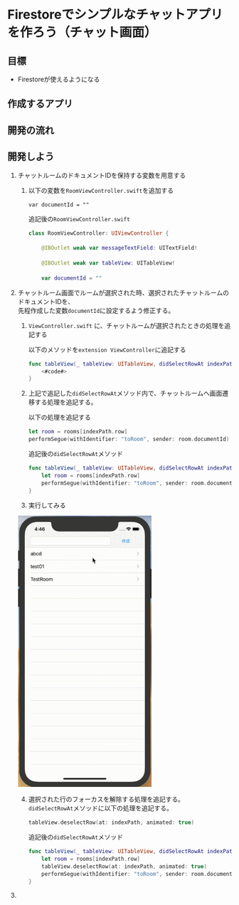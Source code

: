 # Firestoreでシンプルなチャットアプリを作ろう（チャット画面）

## 目標
- Firestoreが使えるようになる

## 作成するアプリ

## 開発の流れ

## 開発しよう
1. チャットルームのドキュメントIDを保持する変数を用意する

	1. 以下の変数を`RoomViewController.swift`を追加する

		```
		var documentId = ""
		```

		追記後の`RoomViewController.swift`

		```swift
		class RoomViewController: UIViewController {
		
			@IBOutlet weak var messageTextField: UITextField!
			
			@IBOutlet weak var tableView: UITableView!
			
			var documentId = ""
		```

2. チャットルーム画面でルームが選択された時、選択されたチャットルームのドキュメントIDを、  
先程作成した変数`documentId`に設定するよう修正する。

	1. `ViewController.swift` に、チャットルームが選択されたときの処理を追記する

		以下のメソッドを`extension ViewController`に追記する

		```swift
		func tableView(_ tableView: UITableView, didSelectRowAt indexPath: IndexPath) {
			<#code#>
		}
		```

	2. 上記で追記した`didSelectRowAt`メソッド内で、チャットルームへ画面遷移する処理を追記する。

		以下の処理を追記する

		```swift
		let room = rooms[indexPath.row]
		performSegue(withIdentifier: "toRoom", sender: room.documentId)
		```

		追記後の`didSelectRowAt`メソッド

		```swift
		func tableView(_ tableView: UITableView, didSelectRowAt indexPath: IndexPath) {
			let room = rooms[indexPath.row]
			performSegue(withIdentifier: "toRoom", sender: room.documentId)
		}
		```

	3. 実行してみる
	<img src="./img/SimpleChatApp23.gif" width="300px;">

	4. 選択された行のフォーカスを解除する処理を追記する。  
	`didSelectRowAt`メソッドに以下の処理を追記する。

		```swift
		tableView.deselectRow(at: indexPath, animated: true)
		```

		追記後の`didSelectRowAt`メソッド

		```swift
		func tableView(_ tableView: UITableView, didSelectRowAt indexPath: IndexPath) {
			let room = rooms[indexPath.row]
			tableView.deselectRow(at: indexPath, animated: true)
			performSegue(withIdentifier: "toRoom", sender: room.documentId)
		}
		```

3. 